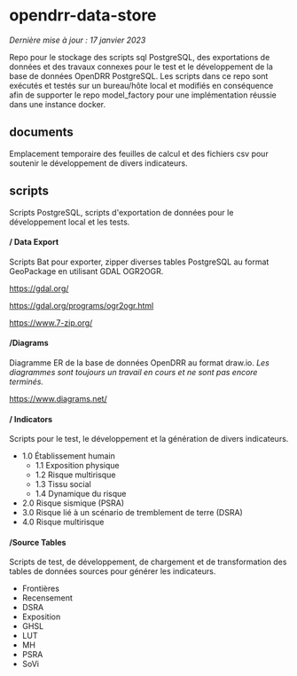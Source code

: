 # opendrr-data-store
*Dernière mise à jour : 17 janvier 2023*

Repo pour le stockage des scripts sql PostgreSQL, des exportations de données et des travaux connexes pour le test et le développement de la base de données OpenDRR PostgreSQL. Les scripts dans ce repo sont exécutés et testés sur un bureau/hôte local et modifiés en conséquence afin de supporter le repo model_factory pour une implémentation réussie dans une instance docker.

## documents
Emplacement temporaire des feuilles de calcul et des fichiers csv pour soutenir le développement de divers indicateurs.  

## scripts
Scripts PostgreSQL, scripts d'exportation de données pour le développement local et les tests.

#### / Data Export
Scripts Bat pour exporter, zipper diverses tables PostgreSQL au format GeoPackage en utilisant GDAL OGR2OGR.

https://gdal.org/

https://gdal.org/programs/ogr2ogr.html

https://www.7-zip.org/
  

#### /Diagrams
Diagramme ER de la base de données OpenDRR au format draw.io. *Les diagrammes sont toujours un travail en cours et ne sont pas encore terminés.*

https://www.diagrams.net/

#### / Indicators
Scripts pour le test, le développement et la génération de divers indicateurs.

- 1.0 Établissement humain
	- 1.1 Exposition physique
	- 1.2 Risque multirisque
	- 1.3 Tissu social
	- 1.4 Dynamique du risque
- 2.0 Risque sismique (PSRA)
- 3.0 Risque lié à un scénario de tremblement de terre (DSRA)
- 4.0 Risque multirisque

  

#### /Source Tables
Scripts de test, de développement, de chargement et de transformation des tables de données sources pour générer les indicateurs.
- Frontières
- Recensement
- DSRA
- Exposition
- GHSL
- LUT
- MH
- PSRA
- SoVi
